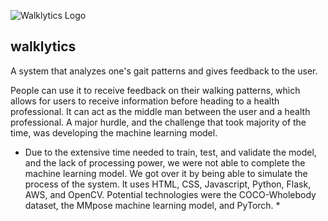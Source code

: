 ![Walklytics Logo](https://github.com/KingsleyCKE/walklytics/assets/102693879/e7c3e516-9b04-452f-8973-50a054043ebd)
## walklytics 

A system that analyzes one's gait patterns and gives feedback to the user. 

People can use it to receive feedback on their walking patterns, which allows for users to receive information before heading to a health professional. 
It can act as the middle man between the user and a health professional. A major hurdle, and the challenge that took majority of the time, was developing the machine learning model. 

* Due to the extensive time needed to train, test, and validate the model, and the lack of processing power, we were not able to complete the machine learning model. We got over it by being able to simulate the process of the system. It uses HTML, CSS, Javascript, Python, Flask, AWS, and OpenCV. Potential technologies were the COCO-Wholebody dataset, the MMpose machine learning model, and PyTorch. *
